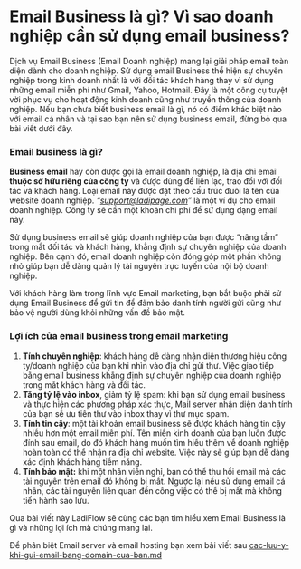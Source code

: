 # Email Business là gì? Vì sao doanh nghiệp cần sử dụng email business?

Dịch vụ Email Business (Email Doanh nghiệp) mang lại giải pháp email toàn diện dành cho doanh nghiệp.  Sử dụng email Business thể hiện sự chuyên nghiệp trong kinh doanh nhất là với đối tác khách hàng thay vì sử dụng những email miễn phí như Gmail, Yahoo, Hotmail.  Đây là một công cụ tuyệt vời phục vụ cho hoạt động kinh doanh cũng như truyền thông của doanh nghiệp. Nếu bạn chưa biết business email là gì, nó có điểm khác biệt nào với email cá nhân và tại sao bạn nên sử dụng business email, đừng bỏ qua bài viết dưới đây.

### Email business là gì?

**Business email** hay còn được gọi là email doanh nghiệp, là địa chỉ email **thuộc sở hữu riêng của công ty** và được dùng để liên lạc, trao đổi với đối tác và khách hàng. Loại email này được đặt theo cấu trúc đuôi là tên của website doanh nghiệp. _“support@ladipage.com”_ là một ví dụ cho email doanh nghiệp. Công ty sẽ cần một khoản chi phí để sử dụng dạng email này.&#x20;

Sử dụng business email sẽ giúp doanh nghiệp của bạn được “nâng tầm” trong mắt đối tác và khách hàng, khẳng định sự chuyên nghiệp của doanh nghiệp. Bên cạnh đó, email doanh nghiệp còn đóng góp một phần không nhỏ giúp bạn dễ dàng quản lý tài nguyên trực tuyến của nội bộ doanh nghiệp.

Với khách hàng làm trong lĩnh vực Email marketing, bạn bắt buộc phải sử dụng Email Business để gửi tin để đảm bảo danh tính người gửi cũng như bảo vệ người dùng khỏi những vấn đề bảo mật.&#x20;

### Lợi ích của email business trong email marketing

1. **Tính chuyên nghiệp**: khách hàng dễ dàng nhận diện thương hiệu công ty/doanh nghiệp của bạn khi nhìn vào địa chỉ gửi thư. Việc giao tiếp bằng email business khẳng định sự chuyên nghiệp của doanh nghiệp trong mắt khách hàng và đối tác.
2. **Tăng tỷ lệ vào inbox**, giảm tỷ lệ spam: khi bạn sử dụng email business và thực hiện các phương pháp xác thực, Mail server nhận diện danh tính của bạn sẽ ưu tiên thư vào inbox thay vì thư mục spam.
3. **Tính tin cậy**: một tài khoản email business sẽ được khách hàng tin cậy nhiều hơn một email miễn phí. Tên miền kinh doanh của bạn luôn được đính sau email, do đó khách hàng muốn tìm hiểu thêm về doanh nghiệp hoàn toàn có thể nhận ra địa chỉ website. Việc này sẽ giúp bạn dễ dàng xác định khách hàng tiềm năng.
4. **Tính bảo mật:** khi một nhân viên nghỉ, bạn có thể thu hồi email mà các tài nguyên trên email đó không bị mất. Ngược lại nếu sử dụng email cá nhân, các tài nguyên liên quan đến công việc có thể bị mất mà không tiến hành sao lưu.&#x20;

Qua bài viết này LadiFlow sẽ cùng các bạn tìm hiểu xem Email Business là gì và những lợi ích mà chúng mang lại.&#x20;

Để phân biệt Email server và email hosting bạn xem bài viết sau [cac-luu-y-khi-gui-email-bang-domain-cua-ban.md](cac-luu-y-khi-gui-email-bang-domain-cua-ban.md "mention")
